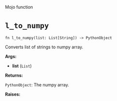Mojo function

# `l_to_numpy`

```mojo
fn l_to_numpy(list: List[String]) -> PythonObject
```

Converts list of strings to numpy array.

**Args:**

- **list** (`List`)

**Returns:**

`PythonObject`: The numpy array.

**Raises:**

